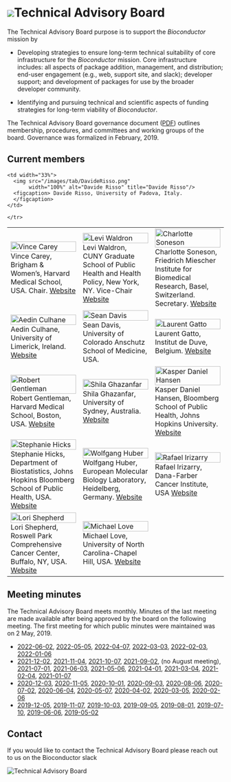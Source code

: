# ![](/images/icons/magnifier.gif)Technical Advisory Board

The Technical Advisory Board purpose is to support the _Bioconductor_
mission by

- Developing strategies to ensure long-term technical suitability of
  core infrastructure for the _Bioconductor_ mission. Core
  infrastructure includes: all aspects of package addition,
  management, and distribution; end-user engagement (e.g., web,
  support site, and slack); developer support; and development of
  packages for use by the broader developer community.

- Identifying and pursuing technical and scientific aspects of funding
  strategies for long-term viability of _Bioconductor_.

The Technical Advisory Board governance document ([PDF][1]) outlines
membership, procedures, and committees and working groups of the
board. Governance was formalized in February, 2019.

[1]: TAB-Governance.pdf

## Current members

 
<table width="100%">
  <tr>
    <td width="33%">
      <img src="/images/tab/VinceCarey.png"
           width="100%" alt="Vince Carey" title="Vince Carey"/>
      <figcaption>Vince Carey, Brigham & Women’s, Harvard Medical School, USA. Chair.
      <a href="https://vjcitn.github.io/">Website</a>
      </figcaption>
    </td>
    
   <td width="33%">
      <img src="/images/tab/LeviWaldron.png"
            width="100%" alt="Levi Waldron" title="Levi Waldron"/>
      <figcaption>Levi Waldron, CUNY Graduate School of Public Health  and Health Policy, New York, NY. Vice-Chair
      <a href="http://waldronlab.io/">Website</a>
      </figcaption>
    </td>
    
   <td width="33%">
      <img src="/images/tab/CharlotteSoneson.png"
           width="100%" alt="Charlotte Soneson" title="Charlotte Soneson"/>
      <figcaption>Charlotte Soneson, Friedrich Miescher Institute for Biomedical Research, Basel, Switzerland. Secretary.
      <a href="https://csoneson.github.io/">Website</a>
      </figcaption>
    </td>
  </tr>
<tr> 
<td width="33%">
      <img src="/images/tab/AedinCulhane.png"
           width="100%" alt="Aedin Culhane" title="Aedin Culhane"/>
      <figcaption>  Aedin Culhane, University of Limerick, Ireland.
      <a href="https://www.ul.ie/medicine/about/staff/academic-faculty/prof-aed%C3%ADn-culhane">Website</a>
      </figcaption>
    </td>


<td width="33%">
      <img src="/images/tab/SeanDavis.png"
           width="100%" alt="Sean Davis" title="Sean Davis"/>
      <figcaption>  Sean Davis, University of Colorado Anschutz School of Medicine, USA.
      </figcaption>
    </td>

  
  <td width="33%">
      <img src="/images/tab/LaurentGatto.png"
           width="100%" alt="Laurent Gatto" title="Laurent Gatto"/>
      <figcaption>  Laurent Gatto, Institut de Duve, Belgium.
      <a href="https://www.deduveinstitute.be/fr/research/computational-biology/laurent-gatto">Website</a>
      </figcaption>
    </td>
  </tr>
  
 <tr>
 <td width="33%">
      <img src="/images/tab/RobertGentleman.png"
           width="100%" alt="Robert Gentleman" title="Robert Gentleman"/>
      <figcaption> Robert Gentleman, Harvard Medical School, Boston, USA.
      <a href="https://connects.catalyst.harvard.edu/Profiles/display/Person/23826">Website</a>
      </figcaption>
    </td>

  
  <td width="33%">
      <img src="/images/tab/ShilaGhazanfar.png"
           width="100%" alt="Shila Ghazanfar" title="Shila Ghazanfar"/>
      <figcaption> Shila Ghazanfar, University of Sydney, Australia.
      <a href="https://shazanfar.github.io/">Website</a>
      </figcaption>
    </td>

   <td width="33%">
      <img src="/images/tab/KasperHansen.png"
           width="100%" alt="Kasper Daniel Hansen" title="Kasper Daniel Hansen"/>
      <figcaption> Kasper Daniel Hansen, Bloomberg School of Public Health, Johns Hopkins University.
      <a href="http://www.biostat.jhsph.edu/~khansen/">Website</a>
      </figcaption>
    </td>
  </tr>

  <tr>
   <td width="33%">
      <img src="/images/tab/StephanieHicks.png"
           width="100%" alt="Stephanie Hicks" title="Stephanie Hicks"/>
      <figcaption> Stephanie Hicks, Department of Biostatistics, Johns Hopkins Bloomberg School of Public Health, USA.
      <a href="https://www.jhsph.edu/faculty/directory/profile/3639/stephanie-c-hicks">Website</a>
      </figcaption>
    </td>

  
  <td width="33%">
      <img src="/images/tab/WolfgangHuber.png"
           width="100%" alt="Wolfgang Huber" title="Wolfgang Huber"/>
      <figcaption> Wolfgang Huber, European Molecular Biology Laboratory, Heidelberg, Germany.
      <a href="http://www.embl.de/research/units/genome_biology/huber/">Website</a>
      </figcaption>
    </td>
    

   <td width="33%">
      <img src="/images/tab/RafaelIrizarry.png"
           width="100%" alt="Rafael Irizarry" title="Rafael Irizarry"/>
      <figcaption> Rafael Irizarry, Dana-Farber Cancer Institute, USA
      <a href="http://bcb.dfci.harvard.edu/index.php?option=com_content&view=article&id=166&Itemid=281">Website</a>
      </figcaption>
    </td>
    </tr>

   <tr>
   <td width="33%">
      <img src="/images/tab/LoriShepherd.png"
           width="100%" alt="Lori Shepherd" title="Lori Kern"/>
      <figcaption> Lori Shepherd, Roswell Park Comprehensive Cancer Center, Buffalo, NY, USA.
      <a href="https://www.linkedin.com/in/lori-shepherd-b49993172">Website</a> </figcaption>
    </td>
 
   <td width="33%">
      <img src="/images/tab/MichaelLove.png"
           width="100%" alt="Michael Love" title="Michael Love"/>
      <figcaption> Michael Love, University of North Carolina-Chapel Hill, USA.
      <a href="https://mikelove.github.io/">Website</a>
      </figcaption>
    </td>

    <td width="33%">
      <img src="/images/tab/DavideRisso.png"
           width="100%" alt="Davide Risso" title="Davide Risso"/>
      <figcaption> Davide Risso, University of Padova, Italy.
      </figcaption>
    </td>
    
    </tr>
</table>




## Meeting minutes

The Technical Advisory Board meets monthly. Minutes of the last meeting are made available
after being approved by the board on the following meeting. The first meeting for which public
minutes were maintained was on 2 May, 2019.

- [2022-06-02](2022-06-02-minutes.pdf),
  [2022-05-05](2022-05-05-minutes.pdf),
  [2022-04-07](2022-04-07-minutes.pdf),
  [2022-03-03](2022-03-03-minutes.pdf),
  [2022-02-03](2022-02-03-minutes.pdf),
  [2022-01-06](2022-01-06-minutes.pdf)
- [2021-12-02](2021-12-02-minutes.pdf),
  [2021-11-04](2021-11-04-minutes.pdf),
  [2021-10-07](2021-10-07-minutes.pdf),
  [2021-09-02](2021-09-02-minutes.pdf),
  (no August meeting), 
  [2021-07-01](2021-07-01-minutes.pdf),
  [2021-06-03](2021-06-03-minutes.pdf),
  [2021-05-06](2021-05-06-minutes.pdf),
  [2021-04-01](2021-04-01-minutes.pdf),
  [2021-03-04](2021-03-04-minutes.pdf),
  [2021-02-04](2021-02-04-minutes.pdf),
  [2021-01-07](2021-01-07-minutes.pdf)
- [2020-12-03](2020-12-03-minutes.pdf),
  [2020-11-05](2020-11-05-minutes.pdf),
  [2020-10-01](2020-10-01-minutes.pdf),
  [2020-09-03](2020-09-03-minutes.pdf),
  [2020-08-06](2020-08-06-minutes.pdf),
  [2020-07-02](2020-07-02-minutes.pdf),
  [2020-06-04](2020-06-04-minutes.pdf),
  [2020-05-07](2020-05-07-minutes.pdf),
  [2020-04-02](2020-04-02-minutes.pdf),
  [2020-03-05](2020-03-05-minutes.pdf),
  [2020-02-06](2020-02-06-minutes.pdf)
- [2019-12-05](2019-12-05-minutes.pdf),
  [2019-11-07](2019-11-07-minutes.pdf),
  [2019-10-03](2019-10-03-minutes.pdf),
  [2019-09-05](2019-09-05-minutes.pdf), 
  [2019-08-01](2019-08-01-minutes.pdf), 
  [2019-07-10](2019-07-10-minutes.pdf),
  [2019-06-06](2019-06-06-minutes.pdf), 
  [2019-05-02](2019-05-02-minutes.pdf)
  
  
## Contact

If you would like to contact the Technical Advisory Board please reach out to us on the Bioconductor slack 

![Technical Advisory Board](/images/tab/tab.png)

